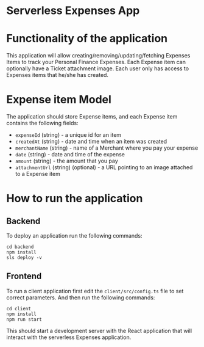 # Serverless Expenses App

# Functionality of the application

This application will allow creating/removing/updating/fetching Expenses Items to track your Personal Finance Expenses. 
Each Expense item can optionally have a Ticket attachment image. Each user only has access to Expenses items that he/she has created.

# Expense item Model

The application should store Expense items, and each Expense item contains the following fields:

* `expenseId` (string) - a unique id for an item
* `createdAt` (string) - date and time when an item was created
* `merchantName` (string) - name of a Merchant where you pay your expense
* `date` (string) - date and time of the expense
* `amount` (string) - the amount that you pay
* `attachmentUrl` (string) (optional) - a URL pointing to an image attached to a Expense item

# How to run the application

## Backend

To deploy an application run the following commands:

```
cd backend
npm install
sls deploy -v
```

## Frontend

To run a client application first edit the `client/src/config.ts` file to set correct parameters. And then run the following commands:

```
cd client
npm install
npm run start
```

This should start a development server with the React application that will interact with the serverless Expenses application.

